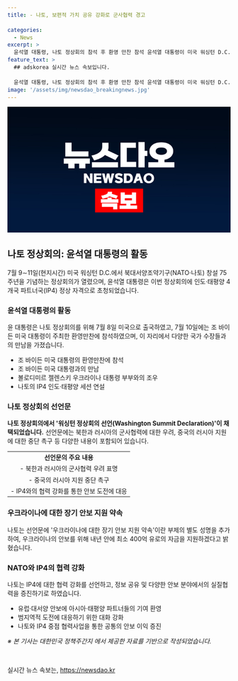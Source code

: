 ```yaml
---
title: - 나토, 보편적 가치 공유 강화로 군사협력 경고

categories:
  - News
excerpt: >
  윤석열 대통령, 나토 정상회의 참석 후 환영 만찬 참석 윤석열 대통령이 미국 워싱턴 D.C.에서 열린 북대서양조약기구(NATO·나토) 75주년 공식 환영 만찬 리셉션에 참석하고 백악관에서 주최한 이번 행사에 대한 그의 역할과 참여 내용을 담은 기사입니다. 대한민국 정책주간지 <K-공감> 바로가기
feature_text: >
  ## adskorea 실시간 뉴스 속보입니다.

  윤석열 대통령, 나토 정상회의 참석 후 환영 만찬 참석 윤석열 대통령이 미국 워싱턴 D.C.에서 열린 북대서양조약기구(NATO·나토) 75주년 공식 환영 만찬 리셉션에 참석하고 백악관에서 주최한 이번 행사에 대한 그의 역할과 참여 내용을 담은 기사입니다. 대한민국 정책주간지 <K-공감> 바로가기
image: '/assets/img/newsdao_breakingnews.jpg'
---
```


<p><img src="/assets/img/newsdao_breakingnews.jpg" alt="adskorea 속보" /></p>

<h2 data-ke-size="size26">나토 정상회의: 윤석열 대통령의 활동</h2>

<p data-ke-size="size16">7월 9∼11일(현지시간) 미국 워싱턴 D.C.에서 북대서양조약기구(NATO·나토) 창설 75주년을 기념하는 정상회의가 열렸으며, 윤석열 대통령은 이번 정상회의에 인도·태평양 4개국 파트너국(IP4) 정상 자격으로 초청되었습니다.</p>

<h3>윤석열 대통령의 활동</h3>

<p data-ke-size="size16">윤 대통령은 나토 정상회의를 위해 7월 8일 미국으로 출국하였고, 7월 10일에는 조 바이든 미국 대통령이 주최한 환영만찬에 참석하였으며, 이 자리에서 다양한 국가 수장들과의 만남을 가졌습니다.</p>

<ul>
  <li>조 바이든 미국 대통령의 환영만찬에 참석</li>
  <li>조 바이든 미국 대통령과의 만남</li>
  <li>볼로디미르 젤렌스키 우크라이나 대통령 부부와의 조우</li>
  <li>나토의 IP4 인도·태평양 세션 연설</li>
</ul>

<h3>나토 정상회의 선언문</h3>

<p data-ke-size="size16"><b>나토 정상회의에서 '워싱턴 정상회의 선언(Washington Summit Declaration)'이 채택되었습니다.</b> 선언문에는 북한과 러시아의 군사협력에 대한 우려, 중국의 러시아 지원에 대한 중단 촉구 등 다양한 내용이 포함되어 있습니다.</p>

<table>
  <tr>
    <td style="text-align: center; height: 17px;"><b>선언문의 주요 내용</b></td>
  </tr>
  <tr>
    <td style="text-align: center; height: 17px;">- 북한과 러시아의 군사협력 우려 표명</td>
  </tr>
  <tr>
    <td style="text-align: center; height: 17px;">- 중국의 러시아 지원 중단 촉구</td>
  </tr>
  <tr>
    <td style="text-align: center; height: 17px;">- IP4와의 협력 강화를 통한 안보 도전에 대응</td>
  </tr>
</table>

<h3>우크라이나에 대한 장기 안보 지원 약속</h3>

<p data-ke-size="size16">나토는 선언문에 '우크라이나에 대한 장기 안보 지원 약속'이란 부제의 별도 성명을 추가하여, 우크라이나의 안보를 위해 내년 안에 최소 400억 유로의 자금을 지원하겠다고 밝혔습니다.</p>

<h3>NATO와 IP4의 협력 강화</h3>

<p data-ke-size="size16">나토는 IP4에 대한 협력 강화를 선언하고, 정보 공유 및 다양한 안보 분야에서의 실질협력을 증진하기로 하였습니다.</p>

<ul>
  <li>유럽·대서양 안보에 아시아·태평양 파트너들의 기여 환영</li>
  <li>범지역적 도전에 대응하기 위한 대화 강화</li>
  <li>나토와 IP4 중점 협력사업을 통한 공통의 안보 이익 증진</li>
</ul>

<p data-ke-size="size16"><i>※ 본 기사는 대한민국 정책주간지 <K-공감>에서 제공한 자료를 기반으로 작성되었습니다.</i></p>

<p data-ke-size="size16">&nbsp;</p>
실시간 뉴스 속보는, <a href="https://newsdao.kr" rel="dofollow">https://newsdao.kr</a>


